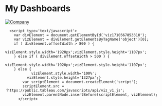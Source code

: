 # My Dashboards

<html>
  <head>
    <title>Call Center Project</title>
  </head>
    <div class='tableauPlaceholder' id='viz1710567853310' style='position: relative'>
      <noscript>
        <a href='#'>
          <img alt='Company ' src='https:&#47;&#47;public.tableau.com&#47;static&#47;images&#47;SC&#47;SCBook_17105332034130&#47;Company&#47;1_rss.png' style='border: none' />
        </a>
        </noscript>
        <object class='tableauViz'  style='display:none;'>
          <param name='host_url' value='https%3A%2F%2Fpublic.tableau.com%2F' />
          <param name='embed_code_version' value='3' />
          <param name='site_root' value='' />
          <param name='name' value='SCBook_17105332034130&#47;Company' />
          <param name='tabs' value='no' />
          <param name='toolbar' value='yes' />
          <param name='static_image' value='https:&#47;&#47;public.tableau.com&#47;static&#47;images&#47;SC&#47;SCBook_17105332034130&#47;Company&#47;1.png' />
          <param name='animate_transition' value='yes' />
          <param name='display_static_image' value='yes' />
          <param name='display_spinner' value='yes' />
          <param name='display_overlay' value='yes' />
          <param name='display_count' value='yes' />
          <param name='language' value='en-US' />
          <param name='filter' value='publish=yes' />
        </object>
      </div>
  
      <script type='text/javascript'>
        var divElement = document.getElementById('viz1710567853310');
        var vizElement = divElement.getElementsByTagName('object')[0];
        if ( divElement.offsetWidth > 800 ) {
          vizElement.style.width='1920px';vizElement.style.height='1107px';
        } else if ( divElement.offsetWidth > 500 ) { 
          vizElement.style.width='1920px';vizElement.style.height='1107px';
        } else { 
                vizElement.style.width='100%';
              vizElement.style.height='1327px';}                     
            var scriptElement = document.createElement('script');                   
            scriptElement.src = 'https://public.tableau.com/javascripts/api/viz_v1.js';                   
            vizElement.parentNode.insertBefore(scriptElement, vizElement);                
          </script>
</html>
